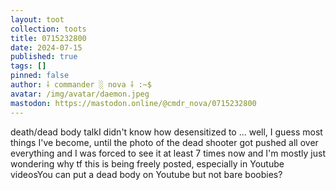 ```yaml
---
layout: toot
collection: toots
title: 0715232800
date: 2024-07-15
published: true
tags: []
pinned: false
author: ⸸ commander ░ nova ⸸ :~$
avatar: /img/avatar/daemon.jpeg
mastodon: https://mastodon.online/@cmdr_nova/0715232800
---
```


death/dead body talkI didn't know how desensitized to ... well, I guess most things I've become, until the photo of the dead shooter got pushed all over everything and I was forced to see it at least 7 times now and I'm mostly just wondering why tf this is being freely posted, especially in Youtube videosYou can put a dead body on Youtube but not bare boobies?
